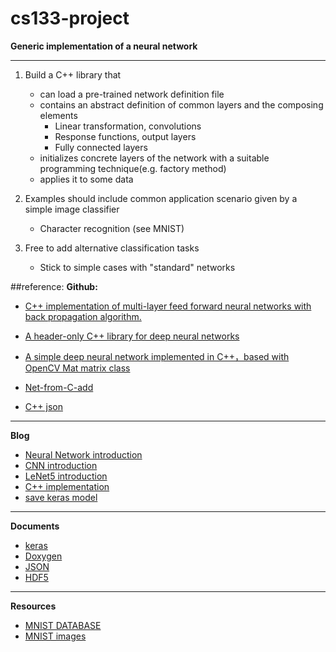 # cs133-project


**Generic implementation of a neural network**

-----
1. Build a C++ library that

   * can load a pre-trained network definition file
   * contains an abstract definition of common layers and the composing elements
     + Linear transformation, convolutions
     + Response functions, output layers
     + Fully connected layers
   * initializes concrete layers of the network with a suitable programming technique(e.g. factory method)
   * applies it to some data

2. Examples should include common application scenario given by a simple image classifier
     * Character recognition (see MNIST)
3. Free to add alternative classification tasks
     * Stick to simple cases with "standard" networks

##reference:
**Github:**
- [C++ implementation of multi-layer feed forward neural networks with back propagation algorithm.](https://github.com/alelouis/Feed-Forward-Neural-Network)

- [A header-only C++ library for deep neural networks](https://github.com/yixuan/MiniDNN)
- [A simple deep neural network implemented in C++，based with OpenCV Mat matrix class](https://github.com/LiuXiaolong19920720/simple_net)
- [Net-from-C-add](https://github.com/zcc199710/Net-from-C-add)
- [C++ json](https://github.com/nlohmann/json)

-----
**Blog**
- [Neural Network introduction](https://blog.csdn.net/u014162133/article/details/81181194)
- [CNN introduction](http://www.cnblogs.com/fydeblog/p/7450413.html)
- [LeNet5 introduction](https://www.cnblogs.com/ranjiewen/articles/7467600.html)
- [C++ implementation](https://mp.weixin.qq.com/s?__biz=MzU2MDAyNzk5MA==&mid=2247483953&idx=1&sn=6f09647ba35beaff6ac4965d78f645c7&chksm=fc0f0208cb788b1ee1fa0b62f386b23d3de58edd79c61f481fb6ccf04c2fcea4025cce6bc87e#rd)
- [save keras model](https://blog.csdn.net/cymy001/article/details/78647640)

-----
**Documents**
- [keras](https://keras-cn.readthedocs.io/en/latest/)
- [Doxygen](http://www.doxygen.nl/)
- [JSON](https://nlohmann.github.io/json/)
- [HDF5](https://portal.hdfgroup.org/display/HDF5)

-----
**Resources**
- [MNIST DATABASE](http://yann.lecun.com/exdb/mnist/)
- [MNIST images](https://www.kaggle.com/scolianni/mnistasjpg)